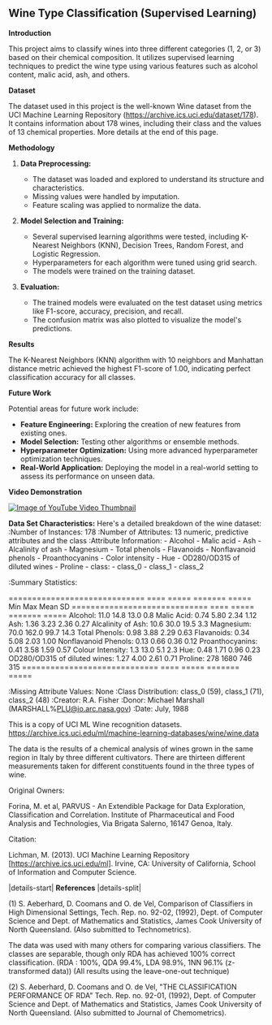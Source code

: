 ## Wine Type Classification (Supervised Learning)

**Introduction**

This project aims to classify wines into three different categories (1, 2, or 3) based on their chemical composition. It utilizes supervised learning techniques to predict the wine type using various features such as alcohol content, malic acid, ash, and others.

**Dataset**

The dataset used in this project is the well-known Wine dataset from the UCI Machine Learning Repository (<https://archive.ics.uci.edu/dataset/178>). It contains information about 178 wines, including their class and the values of 13 chemical properties.
More details at the end of this page.

**Methodology**

1.  **Data Preprocessing:**

      * The dataset was loaded and explored to understand its structure and characteristics.
      * Missing values were handled by imputation.
      * Feature scaling was applied to normalize the data.

2.  **Model Selection and Training:**

      * Several supervised learning algorithms were tested, including K-Nearest Neighbors (KNN), Decision Trees, Random Forest, and Logistic Regression.
      * Hyperparameters for each algorithm were tuned using grid search.
      * The models were trained on the training dataset.

3.  **Evaluation:**

      * The trained models were evaluated on the test dataset using metrics like F1-score, accuracy, precision, and recall.
      * The confusion matrix was also plotted to visualize the model's predictions.

**Results**

The K-Nearest Neighbors (KNN) algorithm with 10 neighbors and Manhattan distance metric achieved the highest F1-score of 1.00, indicating perfect classification accuracy for all classes.

**Future Work**

Potential areas for future work include:

  * **Feature Engineering:** Exploring the creation of new features from existing ones.
  * **Model Selection:** Testing other algorithms or ensemble methods.
  * **Hyperparameter Optimization:** Using more advanced hyperparameter optimization techniques.
  * **Real-World Application:** Deploying the model in a real-world setting to assess its performance on unseen data.

**Video Demonstration**

[![Image of YouTube Video Thumbnail](https://i.ytimg.com/vi/Fg_TTFAPT84/0.jpg)](https://www.youtube.com/watch?v=Fg_TTFAPT84)


**Data Set Characteristics:**
Here's a detailed breakdown of the wine dataset:
:Number of Instances: 178
:Number of Attributes: 13 numeric, predictive attributes and the class
:Attribute Information:
    - Alcohol
    - Malic acid
    - Ash
    - Alcalinity of ash
    - Magnesium
    - Total phenols
    - Flavanoids
    - Nonflavanoid phenols
    - Proanthocyanins
    - Color intensity
    - Hue
    - OD280/OD315 of diluted wines
    - Proline
    - class:
        - class_0
        - class_1
        - class_2

:Summary Statistics:

============================= ==== ===== ======= =====
                                Min   Max   Mean     SD
============================= ==== ===== ======= =====
Alcohol:                      11.0  14.8    13.0   0.8
Malic Acid:                   0.74  5.80    2.34  1.12
Ash:                          1.36  3.23    2.36  0.27
Alcalinity of Ash:            10.6  30.0    19.5   3.3
Magnesium:                    70.0 162.0    99.7  14.3
Total Phenols:                0.98  3.88    2.29  0.63
Flavanoids:                   0.34  5.08    2.03  1.00
Nonflavanoid Phenols:         0.13  0.66    0.36  0.12
Proanthocyanins:              0.41  3.58    1.59  0.57
Colour Intensity:              1.3  13.0     5.1   2.3
Hue:                          0.48  1.71    0.96  0.23
OD280/OD315 of diluted wines: 1.27  4.00    2.61  0.71
Proline:                       278  1680     746   315
============================= ==== ===== ======= =====

:Missing Attribute Values: None
:Class Distribution: class_0 (59), class_1 (71), class_2 (48)
:Creator: R.A. Fisher
:Donor: Michael Marshall (MARSHALL%PLU@io.arc.nasa.gov)
:Date: July, 1988

This is a copy of UCI ML Wine recognition datasets.
https://archive.ics.uci.edu/ml/machine-learning-databases/wine/wine.data

The data is the results of a chemical analysis of wines grown in the same
region in Italy by three different cultivators. There are thirteen different
measurements taken for different constituents found in the three types of
wine.

Original Owners:

Forina, M. et al, PARVUS -
An Extendible Package for Data Exploration, Classification and Correlation.
Institute of Pharmaceutical and Food Analysis and Technologies,
Via Brigata Salerno, 16147 Genoa, Italy.

Citation:

Lichman, M. (2013). UCI Machine Learning Repository
[https://archive.ics.uci.edu/ml]. Irvine, CA: University of California,
School of Information and Computer Science.

|details-start|
**References**
|details-split|

(1) S. Aeberhard, D. Coomans and O. de Vel,
Comparison of Classifiers in High Dimensional Settings,
Tech. Rep. no. 92-02, (1992), Dept. of Computer Science and Dept. of
Mathematics and Statistics, James Cook University of North Queensland.
(Also submitted to Technometrics).

The data was used with many others for comparing various
classifiers. The classes are separable, though only RDA
has achieved 100% correct classification.
(RDA : 100%, QDA 99.4%, LDA 98.9%, 1NN 96.1% (z-transformed data))
(All results using the leave-one-out technique)

(2) S. Aeberhard, D. Coomans and O. de Vel,
"THE CLASSIFICATION PERFORMANCE OF RDA"
Tech. Rep. no. 92-01, (1992), Dept. of Computer Science and Dept. of
Mathematics and Statistics, James Cook University of North Queensland.
(Also submitted to Journal of Chemometrics).
